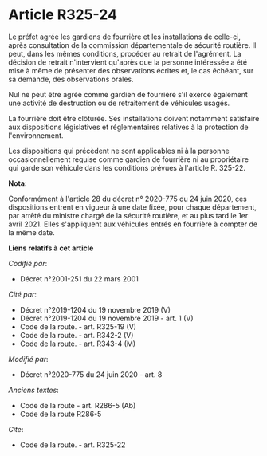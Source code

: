 # Article R325-24

Le préfet agrée les gardiens de fourrière et les installations de celle-ci, après consultation de la commission
départementale de sécurité routière. Il peut, dans les mêmes conditions, procéder au retrait de l'agrément. La décision de
retrait n'intervient qu'après que la personne intéressée a été mise à même de présenter des observations écrites et, le cas
échéant, sur sa demande, des observations orales.

Nul ne peut être agréé comme gardien de fourrière s'il exerce également une activité de destruction ou de retraitement de
véhicules usagés.

La fourrière doit être clôturée. Ses installations doivent notamment satisfaire aux dispositions législatives et
réglementaires relatives à la protection de l'environnement.

Les dispositions qui précèdent ne sont applicables ni à la personne occasionnellement requise comme gardien de fourrière ni
au propriétaire qui garde son véhicule dans les conditions prévues à l'article R. 325-22.

**Nota:**

Conformément à l'article 28 du décret n° 2020-775 du 24 juin 2020, ces dispositions entrent en vigueur à une date fixée, pour
chaque département, par arrêté du ministre chargé de la sécurité routière, et au plus tard le 1er avril 2021. Elles
s'appliquent aux véhicules entrés en fourrière à compter de la même date.

**Liens relatifs à cet article**

_Codifié par_:

  - Décret n°2001-251 du 22 mars 2001

_Cité par_:

  - Décret n°2019-1204 du 19 novembre 2019 (V)
  - Décret n°2019-1204 du 19 novembre 2019 - art. 1 (V)
  - Code de la route. - art. R325-19 (V)
  - Code de la route. - art. R342-2 (V)
  - Code de la route. - art. R343-4 (M)

_Modifié par_:

  - Décret n°2020-775 du 24 juin 2020 - art. 8

_Anciens textes_:

  - Code de la route - art. R286-5 (Ab)
  - Code de la route R286-5

_Cite_:

  - Code de la route. - art. R325-22
